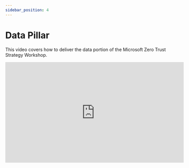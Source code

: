 ```yaml
---
sidebar_position: 4
---
```


# Data Pillar

This video covers how to deliver the data portion of the Microsoft Zero Trust Strategy Workshop.

<iframe width="560" height="315" src="https://www.youtube.com/embed/jxKrzAQ-u_0?si=M2OshZZzA5-6P39R" title="YouTube video player" frameborder="0" allow="accelerometer; autoplay; clipboard-write; encrypted-media; gyroscope; picture-in-picture; web-share" referrerpolicy="strict-origin-when-cross-origin" allowfullscreen></iframe>